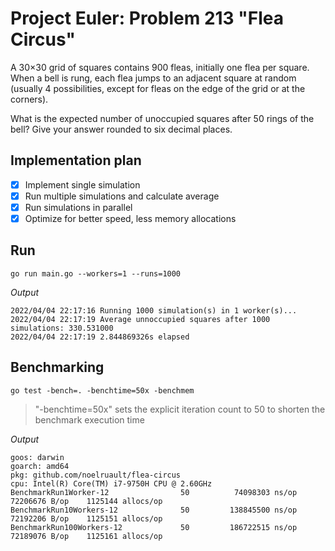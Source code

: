 # Project Euler: Problem 213 "Flea Circus"

A 30×30 grid of squares contains 900 fleas, initially one flea per square.
When a bell is rung, each flea jumps to an adjacent square at random (usually 4 possibilities, except for fleas on the edge of the grid or at the corners).

What is the expected number of unoccupied squares after 50 rings of the bell? Give your answer rounded to six decimal places.

## Implementation plan

- [x] Implement single simulation
- [x] Run multiple simulations and calculate average
- [x] Run simulations in parallel
- [x] Optimize for better speed, less memory allocations

## Run

    go run main.go --workers=1 --runs=1000

*Output*

    2022/04/04 22:17:16 Running 1000 simulation(s) in 1 worker(s)...
    2022/04/04 22:17:19 Average unnoccupied squares after 1000 simulations: 330.531000
    2022/04/04 22:17:19 2.844869326s elapsed

## Benchmarking

    go test -bench=. -benchtime=50x -benchmem

> "-benchtime=50x" sets the explicit iteration count to 50 to shorten the benchmark execution time

*Output*

    goos: darwin
    goarch: amd64
    pkg: github.com/noelruault/flea-circus
    cpu: Intel(R) Core(TM) i7-9750H CPU @ 2.60GHz
    BenchmarkRun1Worker-12                50          74098303 ns/op        72206676 B/op    1125144 allocs/op
    BenchmarkRun10Workers-12              50         138845500 ns/op        72192206 B/op    1125151 allocs/op
    BenchmarkRun100Workers-12             50         186722515 ns/op        72189076 B/op    1125161 allocs/op

